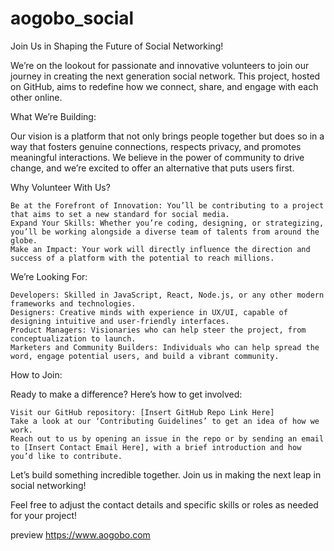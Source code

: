 # aogobo_social


Join Us in Shaping the Future of Social Networking!

We’re on the lookout for passionate and innovative volunteers to join our journey in creating the next generation social network. This project, hosted on GitHub, aims to redefine how we connect, share, and engage with each other online.

What We’re Building:

Our vision is a platform that not only brings people together but does so in a way that fosters genuine connections, respects privacy, and promotes meaningful interactions. We believe in the power of community to drive change, and we’re excited to offer an alternative that puts users first.

Why Volunteer With Us?

    Be at the Forefront of Innovation: You’ll be contributing to a project that aims to set a new standard for social media.
    Expand Your Skills: Whether you’re coding, designing, or strategizing, you’ll be working alongside a diverse team of talents from around the globe.
    Make an Impact: Your work will directly influence the direction and success of a platform with the potential to reach millions.

We’re Looking For:

    Developers: Skilled in JavaScript, React, Node.js, or any other modern frameworks and technologies.
    Designers: Creative minds with experience in UX/UI, capable of designing intuitive and user-friendly interfaces.
    Product Managers: Visionaries who can help steer the project, from conceptualization to launch.
    Marketers and Community Builders: Individuals who can help spread the word, engage potential users, and build a vibrant community.

How to Join:

Ready to make a difference? Here’s how to get involved:

    Visit our GitHub repository: [Insert GitHub Repo Link Here]
    Take a look at our ‘Contributing Guidelines’ to get an idea of how we work.
    Reach out to us by opening an issue in the repo or by sending an email to [Insert Contact Email Here], with a brief introduction and how you’d like to contribute.

Let’s build something incredible together. Join us in making the next leap in social networking!

Feel free to adjust the contact details and specific skills or roles as needed for your project!


preview https://www.aogobo.com
